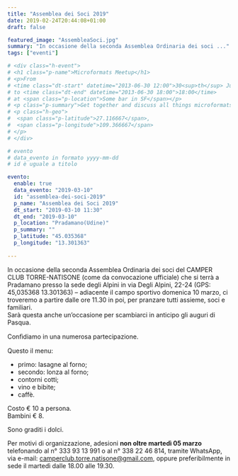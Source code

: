 ```yaml
---
title: "Assemblea dei Soci 2019"
date: 2019-02-24T20:44:08+01:00
draft: false

featured_image: "AssembleaSoci.jpg"
summary: "In occasione della seconda Assemblea Ordinaria dei soci ..."
tags: ["eventi"]

# <div class="h-event">
# <h1 class="p-name">Microformats Meetup</h1>
# <p>From 
# <time class="dt-start" datetime="2013-06-30 12:00">30<sup>th</sup> June 2013, 12:00</time>
# to <time class="dt-end" datetime="2013-06-30 18:00">18:00</time>
# at <span class="p-location">Some bar in SF</span></p>
# <p class="p-summary">Get together and discuss all things microformats-related.</p>
# <p class="h-geo">
#  <span class="p-latitude">27.116667</span>,
#  <span class="p-longitude">109.366667</span>
# </p>
# </div>

# evento 
# data_evento in formato yyyy-mm-dd
# id è uguale a titolo

evento:
  enable: true
  data_evento: "2019-03-10"
  id: "assemblea-dei-soci-2019"
  p_name: "Assemblea dei Soci 2019"
  dt_start: "2019-03-10 11:30"
  dt_end: "2019-03-10"
  p_location: "Pradamano(Udine)"
  p_summary: ""
  p_latitude: "45.035368"
  p_longitude: "13.301363"
  
---
```


In occasione della seconda Assemblea Ordinaria dei soci del CAMPER CLUB TORRE-NATISONE (come da convocazione ufficiale) che si terrà a Pradamano presso la sede degli Alpini in via Degli Alpini, 22-24 (GPS: 45,035368 13.301363) – adiacente il campo sportivo domenica 10 marzo, ci troveremo a partire dalle ore 11.30 in poi, per pranzare tutti assieme, soci e familiari.  
Sarà questa anche un’occasione per scambiarci in anticipo gli auguri di Pasqua.

Conﬁdiamo in una numerosa partecipazione.

Questo il menu:

- primo: lasagne al forno;
- secondo: lonza al forno;
- contorni cotti;
- vino e bibite;
- caffè.

Costo € 10 a persona.  
Bambini € 8.

Sono graditi i dolci.

Per motivi di organizzazione, adesioni **non oltre martedì 05 marzo** telefonando al n° 333 93 13 991 o al n° 338 22 46 814, tramite WhatsApp, via e-mail: camperclub.torre.natisone@gmail.com, oppure preferibilmente in sede il martedì dalle 18.00 alle 19.30.